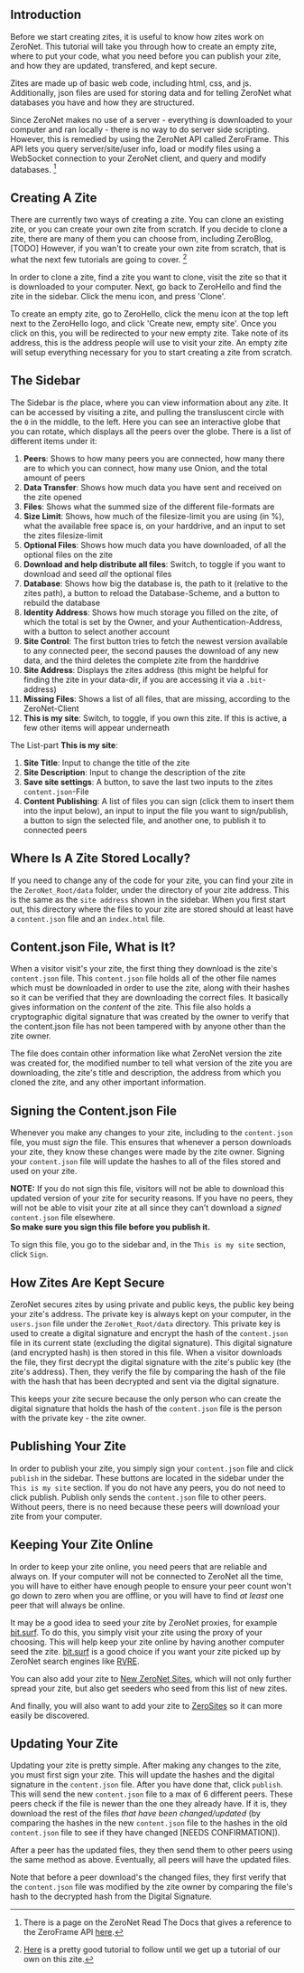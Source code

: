 ## Introduction

Before we start creating zites, it is useful to know how zites work on ZeroNet. This tutorial will take you through how to create an empty zite, where to put your code, what you need before you can publish your zite, and how they are updated, transfered, and kept secure.

Zites are made up of basic web code, including html, css, and js. Additionally, json files are used for storing data and for telling ZeroNet what databases you have and how they are structured.

Since ZeroNet makes no use of a server - everything is downloaded to your computer and ran locally - there is no way to do server side scripting. However, this is remedied by using the ZeroNet API called ZeroFrame. This API lets you query server/site/user info, load or modify files using a WebSocket connection to your ZeroNet client, and query and modify databases. [^1]

## Creating A Zite

There are currently two ways of creating a zite. You can clone an existing zite, or you can create your own zite from scratch. If you decide to clone a zite, there are many of them you can choose from, including ZeroBlog, [TODO] However, if you wan't to create your own zite from scratch, that is what the next few tutorials are going to cover. [^2]

In order to clone a zite, find a zite you want to clone, visit the zite so that it is downloaded to your computer. Next, go back to ZeroHello and find the zite in the sidebar. Click the menu icon, and press 'Clone'.

To create an empty zite, go to ZeroHello, click the menu icon at the top left next to the ZeroHello logo, and click 'Create new, empty site'. Once you click on this, you will be redirected to your new empty zite. Take note of its address, this is the address people will use to visit your zite. An empty zite will setup everything necessary for you to start creating a zite from scratch.

## The Sidebar

The Sidebar is _the_ place, where you can view information about any zite. It can be accessed by visiting a zite, and pulling the transluscent circle with the `0` in the middle, to the left. Here you can see an interactive globe that you can rotate, which displays all the peers over the globe.
There is a list of different items under it:
1. **Peers**:
Shows to how many peers you are connected, how many there are to which you can connect, how many use Onion, and the total amount of peers
2. **Data Transfer**: Shows how much data you have sent and received on the zite opened
3. **Files**: Shows what the summed size of the different file-formats are
4. **Size Limit**: Shows, how much of the filesize-limit you are using (in %), what the available free space is, on your harddrive, and an input to set the zites filesize-limit
5. **Optional Files**: Shows how much data you have downloaded, of all the optional files on the zite
6. **Download and help distribute all files**: Switch, to toggle if you want to download and seed _all_ the optional files
7. **Database**: Shows how big the database is, the path to it (relative to the zites path), a button to reload the Database-Scheme, and a button to rebuild the database
8. **Identity Address**: Shows how much storage you filled on the zite, of which the total is set by the Owner, and your Authentication-Address, with a button to select another account
9. **Site Control**: The first button tries to fetch the newest version available to any connected peer, the second pauses the download of any new data, and the third deletes the complete zite from the harddrive
10. **Site Address**: Displays the zites address (this might be helpful for finding the zite in your data-dir, if you are accessing it via a `.bit`-address)
11. **Missing Files**: Shows a list of all files, that are missing, according to the ZeroNet-Client
12. **This is my site**: Switch, to toggle, if you own this zite. If this is active, a few other items will appear underneath

The List-part **This is my site**:
1. **Site Title**: Input to change the title of the zite
2. **Site Description**: Input to change the description of the zite
3. **Save site settings**: A button, to save the last two inputs to the zites `content.json`-File
4. **Content Publishing**: A list of files you can sign (click them to insert them into the input below), an input to input the file you want to sign/publish, a button to sign the selected file, and another one, to publish it to connected peers

## Where Is A Zite Stored Locally?

If you need to change any of the code for your zite, you can find your zite in the `ZeroNet_Root/data` folder, under the directory of your zite address. This is the same as the `site address` shown in the sidebar. When you first start out, this directory where the files to your zite are stored should at least have a `content.json` file and an `index.html` file.

## Content.json File, What is It?

When a visitor visit's your zite, the first thing they download is the zite's `content.json` file. This `content.json` file holds all of the other file names which must be downloaded in order to use the zite, along with their hashes so it can be verified that they are downloading the correct files. It basically gives information on the *content* of the zite. This file also holds a cryptographic digital signature that was created by the owner to verify that the content.json file has not been tampered with by anyone other than the zite owner. 

The file does contain other information like what ZeroNet version the zite was created for, the modified number to tell what version of the zite you are downloading, the zite's title and description, the address from which you cloned the zite, and any other important information.

## Signing the Content.json File

Whenever you make any changes to your zite, including to the `content.json` file, you must *sign* the file. This ensures that whenever a person downloads your zite, they know these changes were made by the zite owner. Signing your `content.json` file will update the hashes to all of the files stored and used on your zite.

**NOTE:** If you do not sign this file, visitors will not be able to download this updated version of your zite for security reasons. If you have no peers, they will not be able to visit your zite at all since they can't download a *signed* `content.json` file elsewhere.<br>
**So make sure you sign this file before you publish it.**

To sign this file, you go to the sidebar and, in the `This is my site` section, click `Sign`.

## How Zites Are Kept Secure

ZeroNet secures zites by using private and public keys, the public key being your zite's address. The private key is always kept on your computer, in the `users.json` file under the `ZeroNet_Root/data` directory. This private key is used to create a digital signature and encrypt the hash of the `content.json` file in its current state (excluding the digital signature). This digital signature (and encrypted hash) is then stored in this file. When a visitor downloads the file, they first decrypt the digital signature with the zite's public key (the zite's address). Then, they verify the file by comparing the hash of the file with the hash that has been decrypted and sent via the digital signature.

This keeps your zite secure because the only person who can create the digital signature that holds the hash of the `content.json` file is the person with the private key - the zite owner.

## Publishing Your Zite

In order to publish your zite, you simply sign your `content.json` file and click `publish` in the sidebar. These buttons are located in the sidebar under the `This is my site` section. If you do not have any peers, you do not need to click publish. Publish only sends the `content.json` file to other peers. Without peers, there is no need because these peers will download your zite from your computer.

## Keeping Your Zite Online

In order to keep your zite online, you need peers that are reliable and always on. If your computer will not be connected to ZeroNet all the time, you will have to either have enough people to ensure your peer count won't go down to zero when you are offline, or you will have to find *at least* one peer that will always be online.

It may be a good idea to seed your zite by ZeroNet proxies, for example [bit.surf](http://bit.surf:43110). To do this, you simply visit your zite using the proxy of your choosing. This will help keep your zite online by having another computer seed the zite. [bit.surf](http://bit.surf:43110) is a good choice if you want your zite picked up by ZeroNet search engines like [RVRE](/rvre.bit).

You can also add your zite to [New ZeroNet Sites](/1LtvsjbtQ2tY7SCtCZzC4KhErqEK3bXD4n), which will not only further spread your zite, but also get seeders who seed from this list of new zites.

And finally, you will also want to add your zite to [ZeroSites](/Sites.ZeroNetwork.bit) so it can more easily be discovered.

## Updating Your Zite

Updating your zite is pretty simple. After making any changes to the zite, you must first sign your zite. This will update the hashes and the digital signature in the `content.json` file. After you have done that, click `publish`. This will send the new `content.json` file to a max of 6 different peers. These peers check if the file is newer than the one they already have. If it is, they download the rest of the files *that have been changed/updated* (by comparing the hashes in the new `content.json` file to the hashes in the old `content.json` file to see if they have changed [NEEDS CONFIRMATION]).

After a peer has the updated files, they then send them to other peers using the same method as above. Eventually, all peers will have the updated files.

Note that before a peer download's the changed files, they first verify that the `content.json` file was modified by the zite owner by comparing the file's hash to the decrypted hash from the Digital Signature.

[^1]: There is a page on the ZeroNet Read The Docs that gives a reference to the ZeroFrame API [here](/17Kom2G5qNDc6NaQwv445h1gFzxkY3ZtZe/site_development/zeroframe_api_reference/).
[^2]: [Here](/blog.zeronetwork.bit/?Post:43:ZeroNet+site+development+tutorial+1) is a pretty good tutorial to follow until we get up a tutorial of our own on this zite.